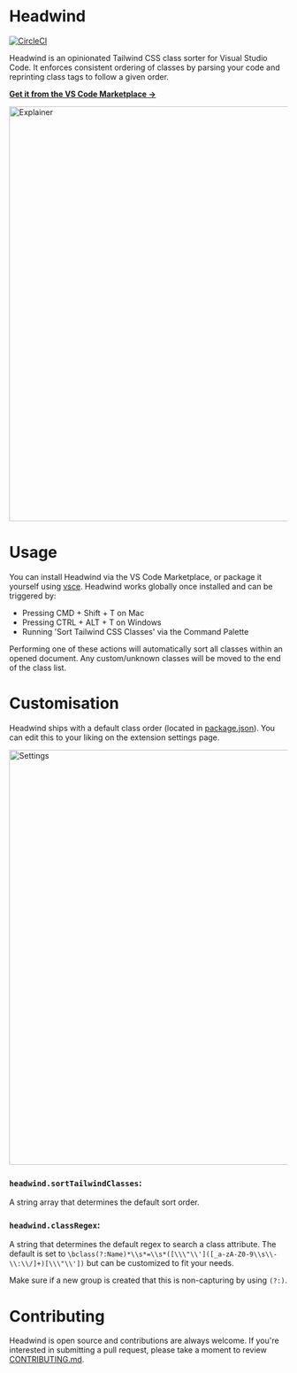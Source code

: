 # Headwind

[![CircleCI](https://circleci.com/gh/heybourn/headwind.svg?style=svg)](https://circleci.com/gh/heybourn/headwind)

Headwind is an opinionated Tailwind CSS class sorter for Visual Studio Code. It enforces consistent ordering of classes by parsing your code and reprinting class tags to follow a given order.

**[Get it from the VS Code Marketplace →](https://marketplace.visualstudio.com/items?itemName=heybourn.headwind)**

<img src="https://github.com/heybourn/headwind/blob/master/img/explainer.gif?raw=true" alt="Explainer" width="750px">

# Usage

You can install Headwind via the VS Code Marketplace, or package it yourself using [vsce](https://code.visualstudio.com/api/working-with-extensions/publishing-extension). Headwind works globally once installed and can be triggered by:

* Pressing CMD + Shift + T on Mac
* Pressing CTRL + ALT + T on Windows
* Running 'Sort Tailwind CSS Classes' via the Command Palette

Performing one of these actions will automatically sort all classes within an opened document. Any custom/unknown classes will be moved to the end of the class list.

# Customisation

Headwind ships with a default class order (located in [package.json](package.json)). You can edit this to your liking on the extension settings page.

<img src="https://github.com/heybourn/headwind/blob/master/img/settings.png?raw=true" alt="Settings" width="750px">

### `headwind.sortTailwindClasses`:

A string array that determines the default sort order.

### `headwind.classRegex`:

A string that determines the default regex to search a class attribute.
The default is set to `\bclass(?:Name)*\\s*=\\s*([\\\"\\']([_a-zA-Z0-9\\s\\-\\:\\/]+)[\\\"\\'])` but can be customized to fit your needs.

Make sure if a new group is created that this is non-capturing by using `(?:)`.

# Contributing

Headwind is open source and contributions are always welcome. If you're interested in submitting a pull request, please take a moment to review [CONTRIBUTING.md](.github/CONTRIBUTING.md).
